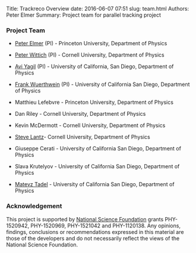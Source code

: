Title: Trackreco Overview
date: 2016-06-07 07:51
slug: team.html
Authors: Peter Elmer
Summary: Project team for parallel tracking project

### Project Team

  * [Peter Elmer](http://www.princeton.edu/physics/people/display_person.xml?netid=gelmer&display=Research%20Staff) (PI) - Princeton University, Department of Physics

  * [Peter Wittich](http://www.physics.cornell.edu/professorspeople/professors/?page=website/faculty&action=show/id=51) (PI) - Cornell University, Department of Physics

  * [Avi Yagil](http://physics.ucsd.edu/fac_staff/fac_profile/faculty_description.php?person_id=688) (PI) - University of California, San Diego, Department of Physics

  * [Frank Wuerthwein](https://www-physics.ucsd.edu/fac_staff/fac_profile/faculty_description.php?person_id=494) (PI) - University of California San Diego, Department of Physics

  * Matthieu Lefebvre - Princeton University, Department of Physics

  * Dan Riley - Cornell University, Department of Physics

  * Kevin McDermott - Cornell University, Department of Physics

  * [Steve Lantz](http://www.cac.cornell.edu/slantz/)- Cornell University, Department of Physics

  * Giuseppe Cerati - University of California San Diego, Department of Physics

  * Slava Krutelyov - University of California San Diego, Department of Physics

  * [Matevz Tadel](http://profiles.ucsd.edu/matevz.tadel) - University of California San Diego, Department of Physics

### Acknowledgement

This project is supported by [National Science Foundation](http://nsf.gov) grants PHY-1520942, PHY-1520969, PHY-1521042 and PHY-1120138. Any opinions, findings, conclusions or recommendations expressed in this material are those of the developers and do not necessarily reflect the views of the National Science Foundation.



